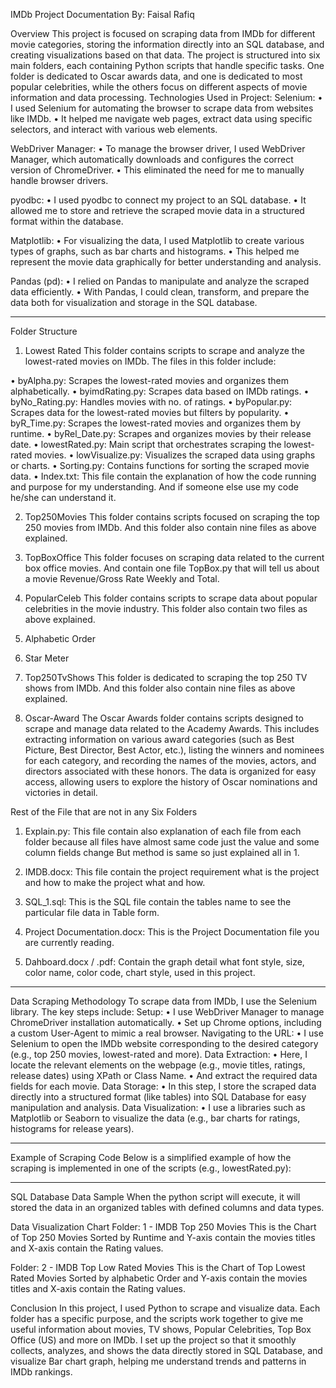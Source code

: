 IMDb Project Documentation
By: Faisal Rafiq

Overview
This project is focused on scraping data from IMDb for different movie categories, storing the information directly into an SQL database, and creating visualizations based on that data. 
The project is structured into six main folders, each containing Python scripts that handle specific tasks. One folder is dedicated to Oscar awards data, and one is dedicated to most popular celebrities, while the others focus on different aspects of movie information and data processing.
Technologies Used in Project:
Selenium:
•	I used Selenium for automating the browser to scrape data from websites like IMDb.
•	It helped me navigate web pages, extract data using specific selectors, and interact with various web elements.

WebDriver Manager:
•	To manage the browser driver, I used WebDriver Manager, which automatically downloads and configures the correct version of ChromeDriver.
•	This eliminated the need for me to manually handle browser drivers.

pyodbc:
•	I used pyodbc to connect my project to an SQL database.
•	It allowed me to store and retrieve the scraped movie data in a structured format within the database.

Matplotlib:
•	For visualizing the data, I used Matplotlib to create various types of graphs, such as bar charts and histograms.
•	This helped me represent the movie data graphically for better understanding and analysis.

Pandas (pd):
•	I relied on Pandas to manipulate and analyze the scraped data efficiently.
•	With Pandas, I could clean, transform, and prepare the data both for visualization and storage in the SQL database.
________________________________________

Folder Structure
1. Lowest Rated
This folder contains scripts to scrape and analyze the lowest-rated movies on IMDb. The files in this folder include:

•	byAlpha.py: Scrapes the lowest-rated movies and organizes them alphabetically.
•	byimdRating.py: Scrapes data based on IMDb ratings.
•	byNo_Rating.py: Handles movies with no. of ratings.
•	byPopular.py: Scrapes data for the lowest-rated movies but filters by popularity.
•	byR_Time.py: Scrapes the lowest-rated movies and organizes them by runtime.
•	byRel_Date.py: Scrapes and organizes movies by their release date.
•	lowestRated.py: Main script that orchestrates scraping the lowest-rated movies.
•	lowVisualize.py: Visualizes the scraped data using graphs or charts.
•	Sorting.py: Contains functions for sorting the scraped movie data.
•	Index.txt: This file contain the explanation of how the code running and purpose for my understanding. And if someone else use my code he/she can understand it. 

2. Top250Movies
This folder contains scripts focused on scraping the top 250 movies from IMDb. And this folder also contain nine files as above explained. 

3. TopBoxOffice
This folder focuses on scraping data related to the current box office movies. And contain one file TopBox.py that will tell us about a movie Revenue/Gross Rate Weekly and Total.
4. PopularCeleb
This folder contains scripts to scrape data about popular celebrities in the movie industry.
This folder also contain two files as above explained. 
1.	Alphabetic Order
2.	Star Meter 

5. Top250TvShows
This folder is dedicated to scraping the top 250 TV shows from IMDb. And this folder also contain nine files as above explained.

6. Oscar-Award
The Oscar Awards folder contains scripts designed to scrape and manage data related to the Academy Awards. This includes extracting information on various award categories (such as Best Picture, Best Director, Best Actor, etc.), listing the winners and nominees for each category, and recording the names of the movies, actors, and directors associated with these honors. The data is organized for easy access, allowing users to explore the history of Oscar nominations and victories in detail.

Rest of the File that are not in any Six Folders
1.	Explain.py: This file contain also explanation of each file from each folder because all files have almost same code just the value and some column fields change But method is same so just explained all in 1. 

2.	IMDB.docx:  This file contain the project requirement what is the project and how to make the project what and how.

3.	SQL_1.sql: This is the SQL file contain the tables name to see the particular file data in Table form.

4.	Project Documentation.docx: This is the Project Documentation file you are currently reading.

5.	Dahboard.docx / .pdf: Contain the graph detail what font style, size, color name, color code, chart style, used in this project.
________________________________________

Data Scraping Methodology
To scrape data from IMDb, I use the Selenium library. The key steps include:
Setup:
•	I use WebDriver Manager to manage ChromeDriver installation automatically.
•	Set up Chrome options, including a custom User-Agent to mimic a real browser.
Navigating to the URL:
•	I use Selenium to open the IMDb website corresponding to the desired category (e.g., top 250 movies, lowest-rated and more).
Data Extraction:
•	Here, I locate the relevant elements on the webpage (e.g., movie titles, ratings, release dates) using XPath or Class Name.
•	And extract the required data fields for each movie.
Data Storage:
•	In this step, I store the scraped data directly into a structured format (like tables) into SQL Database for easy manipulation and analysis.
Data Visualization:
•	I use a libraries such as Matplotlib or Seaborn to visualize the data (e.g., bar charts for ratings, histograms for release years).
________________________________________
Example of Scraping Code
Below is a simplified example of how the scraping is implemented in one of the scripts
(e.g., lowestRated.py):
 
________________________________________

SQL Database Data Sample
When the python script will execute, it will stored the data in an organized tables with defined columns and data types. 
 


Data Visualization Chart
Folder: 1 - IMDB Top 250 Movies
This is the Chart of Top 250 Movies Sorted by Runtime and Y-axis contain the movies titles and X-axis contain the Rating values.

 

Folder: 2 - IMDB Top Low Rated Movies
This is the Chart of Top Lowest Rated Movies Sorted by alphabetic Order and Y-axis contain the movies titles and X-axis contain the Rating values.

 

Conclusion
In this project, I used Python to scrape and visualize data. Each folder has a specific purpose, and the scripts work together to give me useful information about movies, TV shows, Popular Celebrities, Top Box Office (US) and more on IMDb. I set up the project so that it smoothly collects, analyzes, and shows the data directly stored in SQL Database, and visualize Bar chart graph, helping me understand trends and patterns in IMDb rankings. 






